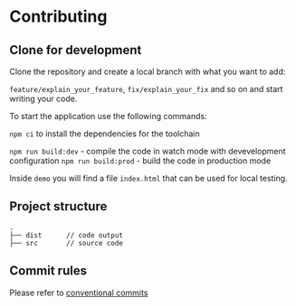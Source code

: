 # Contributing

## Clone for development

Clone the repository and create a local branch with what you want to add:

`feature/explain_your_feature`, `fix/explain_your_fix` and so on and start writing your code.

To start the application use the following commands:

`npm ci` to install the dependencies for the toolchain

`npm run build:dev` - compile the code in watch mode with devevelopment configuration
`npm run build:prod` - build the code in production mode

Inside `demo` you will find a file `index.html` that can be used for local testing.

## Project structure

```
.
├── dist      // code output
├── src       // source code
```

## Commit rules

Please refer to [conventional commits](https://www.conventionalcommits.org/en/v1.0.0/)
